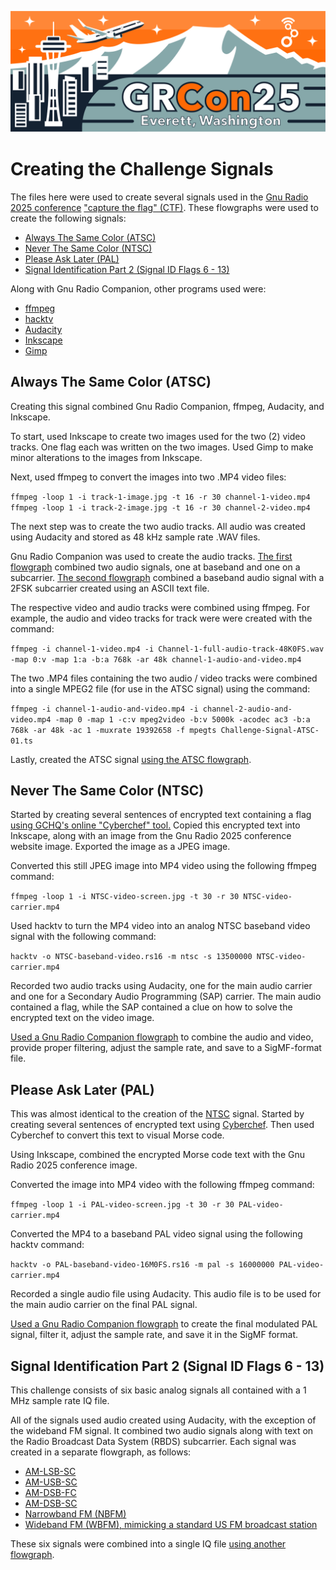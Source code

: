 ![Splash image for Gnu Radio 2025 conference. It shows an airplane climbing from left to right as it passes the Seattle "needle" tower. In the background is a mountain with the large words "GRCon25 Everett, Washington" in the lower, right.](https://github.com/JesterNoFool/GRCon2025CTFCreation/blob/main/images/grcon25_horizontal.png)

# Creating the Challenge Signals

The files here were used to create several signals used in the [Gnu Radio 2025 conference](https://events.gnuradio.org/event/26/) ["capture the flag" (CTF)](https://ctf-2025.gnuradio.org/). These flowgraphs were used to create the following signals:
* [Always The Same Color (ATSC)](#always-the-same-color-atsc)
* [Never The Same Color (NTSC)](#never-the-same-color-ntsc)
* [Please Ask Later (PAL)](#please-ask-later-pal)
* [Signal Identification Part 2 (Signal ID Flags 6 - 13)](#signal-identification-part-2-signal-id-flags-6---13)

Along with Gnu Radio Companion, other programs used were:
* [ffmpeg](https://ffmpeg.org/)
* [hacktv](https://github.com/fsphil/hacktv)
* [Audacity](https://www.audacityteam.org/)
* [Inkscape](https://inkscape.org/)
* [Gimp](https://www.gimp.org/)

## Always The Same Color (ATSC)

Creating this signal combined Gnu Radio Companion, ffmpeg, Audacity, and Inkscape.

To start, used Inkscape to create two images used for the two (2) video tracks. One flag each was written on the two images. Used Gimp to make minor alterations to the images from Inkscape.

Next, used ffmpeg to convert the images into two .MP4 video files: 

`ffmpeg -loop 1 -i track-1-image.jpg -t 16 -r 30 channel-1-video.mp4`
`ffmpeg -loop 1 -i track-2-image.jpg -t 16 -r 30 channel-2-video.mp4`

The next step was to create the two audio tracks. All audio was created using Audacity and stored as 48 kHz sample rate .WAV files. 

Gnu Radio Companion was used to create the audio tracks. [The first flowgraph](https://github.com/JesterNoFool/GRCon2025CTFCreation/blob/main/atscMasterChannel1Audio.grc) combined two audio signals, one at baseband and one on a subcarrier. [The second flowgraph](https://github.com/JesterNoFool/GRCon2025CTFCreation/blob/main/atscMasterChannel2Audio.grc) combined a baseband audio signal with a 2FSK subcarrier created using an ASCII text file.

The respective video and audio tracks were combined using ffmpeg. For example, the audio and video tracks for track were were created with the command: 

`ffmpeg -i channel-1-video.mp4 -i Channel-1-full-audio-track-48K0FS.wav -map 0:v -map 1:a -b:a 768k -ar 48k channel-1-audio-and-video.mp4`

The two .MP4 files containing the two audio / video tracks were combined into a single MPEG2 file (for use in the ATSC signal) using the command: 

`ffmpeg -i channel-1-audio-and-video.mp4 -i channel-2-audio-and-video.mp4 -map 0 -map 1 -c:v mpeg2video -b:v 5000k -acodec ac3 -b:a 768k -ar 48k -ac 1 -muxrate 19392658 -f mpegts Challenge-Signal-ATSC-01.ts`

Lastly, created the ATSC signal [using the ATSC flowgraph](https://github.com/JesterNoFool/GRCon2025CTFCreation/blob/main/challengeAtscSignal.grc). 

## Never The Same Color (NTSC)

Started by creating several sentences of encrypted text containing a flag [using GCHQ's online "Cyberchef" tool.](https://gchq.github.io/CyberChef/) Copied this encrypted text into Inkscape, along with an image from the Gnu Radio 2025 conference website image. Exported the image as a JPEG image.

Converted this still JPEG image into MP4 video using the following ffmpeg command:

`ffmpeg -loop 1 -i NTSC-video-screen.jpg -t 30 -r 30 NTSC-video-carrier.mp4`

Used hacktv to turn the MP4 video into an analog NTSC baseband video signal with the following command:

`hacktv -o NTSC-baseband-video.rs16 -m ntsc -s 13500000 NTSC-video-carrier.mp4`

Recorded two audio tracks using Audacity, one for the main audio carrier and one for a Secondary Audio Programming (SAP) carrier. The main audio contained a flag, while the SAP contained a clue on how to solve the encrypted text on the video image.

[Used a Gnu Radio Companion flowgraph](https://github.com/JesterNoFool/GRCon2025CTFCreation/blob/main/challengeNtscSignal.grc) to combine the audio and video, provide proper filtering, adjust the sample rate, and save to a SigMF-format file.

## Please Ask Later (PAL)

This was almost identical to the creation of the [NTSC](#never-the-same-color-ntsc) signal. Started by creating several sentences of encrypted text using [Cyberchef](https://gchq.github.io/CyberChef/). Then used Cyberchef to convert this text to visual Morse code.

Using Inkscape, combined the encrypted Morse code text with the Gnu Radio 2025 conference image. 

Converted the image into MP4 video with the following ffmpeg command:

`ffmpeg -loop 1 -i PAL-video-screen.jpg -t 30 -r 30 PAL-video-carrier.mp4`

Converted the MP4 to a baseband PAL video signal using the following hacktv command:

`hacktv -o PAL-baseband-video-16M0FS.rs16 -m pal -s 16000000 PAL-video-carrier.mp4`

Recorded a single audio file using Audacity. This audio file is to be used for the main audio carrier on the final PAL signal.

[Used a Gnu Radio Companion flowgraph](https://github.com/JesterNoFool/GRCon2025CTFCreation/blob/main/challengePalSignal.grc) to create the final modulated PAL signal, filter it, adjust the sample rate, and save it in the SigMF format.

## Signal Identification Part 2 (Signal ID Flags 6 - 13)

This challenge consists of six basic analog signals all contained with a 1 MHz sample rate IQ file. 

All of the signals used audio created using Audacity, with the exception of the wideband FM signal. It combined two audio signals along with text on the Radio Broadcast Data System (RBDS) subcarrier. Each signal was created in a separate flowgraph, as follows:

* [AM-LSB-SC](https://github.com/JesterNoFool/GRCon2025CTFCreation/blob/main/challengeAmLsb.grc)
* [AM-USB-SC](https://github.com/JesterNoFool/GRCon2025CTFCreation/blob/main/challengeAmUsb.grc)
* [AM-DSB-FC](https://github.com/JesterNoFool/GRCon2025CTFCreation/blob/main/challengeAmDsbFc.grc)
* [AM-DSB-SC](https://github.com/JesterNoFool/GRCon2025CTFCreation/blob/main/challengeAmDsbSc.grc)
* [Narrowband FM (NBFM)](https://github.com/JesterNoFool/GRCon2025CTFCreation/blob/main/challengeNbfm.grc)
* [Wideband FM (WBFM), mimicking a standard US FM broadcast station](https://github.com/JesterNoFool/GRCon2025CTFCreation/blob/main/challengeWbfm.grc)

These six signals were combined into a single IQ file [using another flowgraph](https://github.com/JesterNoFool/GRCon2025CTFCreation/blob/main/challengeSignalCombo.grc). 
